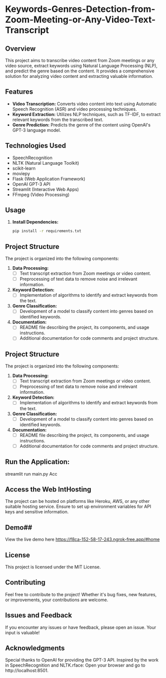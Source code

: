 # Keywords-Genres-Detection-from-Zoom-Meeting-or-Any-Video-Text-Transcript

## Overview

This project aims to transcribe video content from Zoom meetings or any video source, extract keywords using Natural Language Processing (NLP), and predict the genre based on the content. It provides a comprehensive solution for analyzing video content and extracting valuable information.

## Features

- **Video Transcription:** Converts video content into text using Automatic Speech Recognition (ASR) and video processing techniques.
- **Keyword Extraction:** Utilizes NLP techniques, such as TF-IDF, to extract relevant keywords from the transcribed text.
- **Genre Prediction:** Predicts the genre of the content using OpenAI's GPT-3 language model.

## Technologies Used

- SpeechRecognition
- NLTK (Natural Language Toolkit)
- scikit-learn
- moviepy
- Flask (Web Application Framework)
- OpenAI GPT-3 API
- Streamlit (Interactive Web Apps)
- FFmpeg (Video Processing)

## Usage

1. **Install Dependencies:**
   ```bash
   pip install -r requirements.txt

## Project Structure

The project is organized into the following components:

1. **Data Processing:**
   - [ ] Text transcript extraction from Zoom meetings or video content.
   - [ ] Preprocessing of text data to remove noise and irrelevant information.

2. **Keyword Detection:**
   - [ ] Implementation of algorithms to identify and extract keywords from the text.

3. **Genre Classification:**
   - [ ] Development of a model to classify content into genres based on identified keywords.

4. **Documentation:**
   - [ ] README file describing the project, its components, and usage instructions.
   - [ ] Additional documentation for code comments and project structure.
## Project Structure

The project is organized into the following components:

1. **Data Processing:**
   - [ ] Text transcript extraction from Zoom meetings or video content.
   - [ ] Preprocessing of text data to remove noise and irrelevant information.

2. **Keyword Detection:**
   - [ ] Implementation of algorithms to identify and extract keywords from the text.

3. **Genre Classification:**
   - [ ] Development of a model to classify content into genres based on identified keywords.

4. **Documentation:**
   - [ ] README file describing the project, its components, and usage instructions.
   - [ ] Additional documentation for code comments and project structure.

## Run the Application:
streamlit run main.py
Acc
## Access the Web IntHosting
The project can be hosted on platforms like Heroku, AWS, or any other suitable hosting service. Ensure to set up environment variables for API keys and sensitive information.

## Demo##
View the live demo here https://f8ca-152-58-17-243.ngrok-free.app/#home

## License ##
This project is licensed under the MIT License.

## Contributing ##
Feel free to contribute to the project! Whether it's bug fixes, new features, or improvements, your contributions are welcome.

## Issues and Feedback ##
If you encounter any issues or have feedback, please open an issue. Your input is valuable!

##  Acknowledgments ##
Special thanks to OpenAI for providing the GPT-3 API.
Inspired by the work in SpeechRecognition and NLTK.rface:
Open your browser and go to http://localhost:8501.

